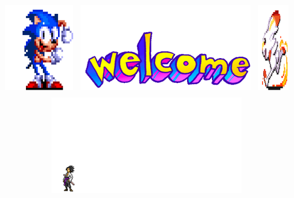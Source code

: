 <div style="display: flex; flex-direction: column; align-items: center;">
  <div style="display: flex; justify-content: center; width: 100%;">
    <img src="sonic.gif" alt="sonicgif" style="width: 180px; margin: 10px;">
    <img src="welcome.gif" alt="welcomegif" style="width: 450px; margin: 10px;">
    <img src="scorbunny.gif" alt="scorbunnygif" style="width: 80px; margin: 10px;">
  </div>
  <img src="naruto.gif" alt="narutogif" style="width: 100%; max-width: 1000px; margin-top: 10px;">
</div>
